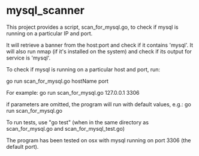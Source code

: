 # mysql_scanner

This project provides a script, scan_for_mysql.go, to check if mysql is running on a particular IP and port.

It will retrieve a banner from the host:port and check if it contains 'mysql'. It will also run nmap (if it's installed on the system) and check if its
output for service is 'mysql'.

To check if mysql is running on a particular host and port, run:

go run scan_for_mysql.go hostName port

For example: go run scan_for_mysql.go 127.0.0.1 3306

if parameters are omitted, the program will run with default values, e.g.:
go run scan_for_mysql.go

To run tests, use "go test"
(when in the same directory as scan_for_mysql.go and scan_for_mysql_test.go)

The program has been tested on osx with mysql running on port 3306 (the default port).
